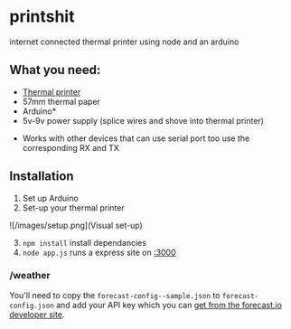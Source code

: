 # printshit

internet connected thermal printer using node and an arduino

## What you need:

+ [Thermal printer](http://www.hobbytronics.co.uk/thermal-printer)
+ 57mm thermal paper
+ Arduino*
+ 5v-9v power supply (splice wires and shove into thermal printer)

* Works with other devices that can use serial port too use the corresponding RX and TX

## Installation

1. Set up Arduino
2. Set-up your thermal printer

![/images/setup.png](Visual set-up)

3. `npm install` install dependancies
4. `node app.js` runs a express site on [:3000](http://localhost:3000)

### /weather

You'll need to copy the `forecast-config--sample.json` to `forecast-config.json` and add your API key which you can [get from the forecast.io developer site](https://developer.forecast.io/).

